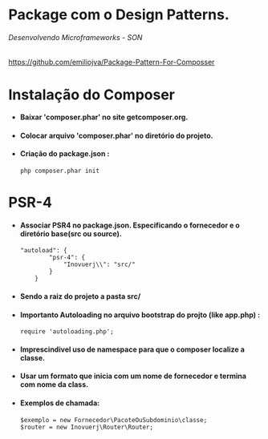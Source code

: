 # Package com o Design Patterns. 
###### Desenvolvendo Microframeworks - SON
https://github.com/emiliojva/Package-Pattern-For-Composser

# Instalação do Composer

- #### Baixar 'composer.phar' no site getcomposer.org.

- #### Colocar arquivo 'composer.phar' no diretório do projeto.

- #### Criação do package.json :
  ```
  php composer.phar init
  ```

# PSR-4
- #### Associar PSR4 no package.json. Especificando o fornecedor e o diretório base(src ou source).
  ```
  "autoload": {
          "psr-4": {
              "Inovuerj\\": "src/"
          }
      }
  ```
- #### Sendo a raiz do projeto a pasta src/
- #### Importanto Autoloading no arquivo bootstrap do projto (like app.php) :
  ```
  require 'autoloading.php';
  ```
- #### Imprescindivel uso de namespace para que o composer localize a classe.
- #### Usar um formato que inicia com um nome de fornecedor e termina com nome da class. 
- #### Exemplos de chamada: 
  ```
  $exemplo = new Fornecedor\PacoteOuSubdominio\classe;
  $router = new Inovuerj\Router\Router;
  ```